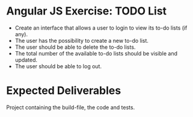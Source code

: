 # Angular JS Exercise: TODO List

* Create an interface that allows a user to login to view its to-do lists (if any).
* The user has the possibility to create a new to-do list.
* The user should be able to delete the to-do lists.
* The total number of the available to-do lists should be visible and updated.
* The user should be able to log out.

# Expected Deliverables

Project containing the build-file, the code and tests.